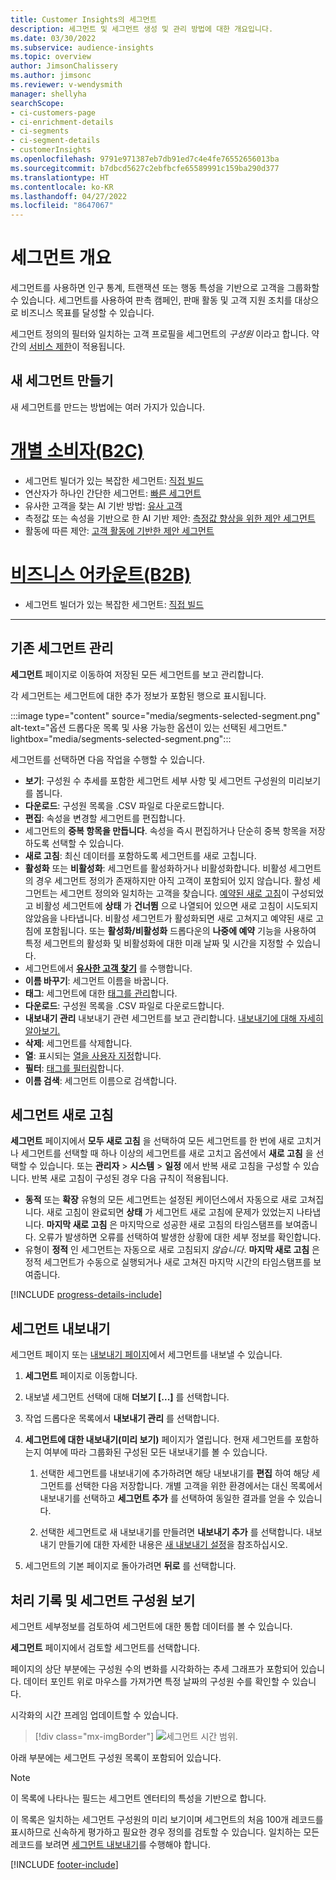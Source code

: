 ```yaml
---
title: Customer Insights의 세그먼트
description: 세그먼트 및 세그먼트 생성 및 관리 방법에 대한 개요입니다.
ms.date: 03/30/2022
ms.subservice: audience-insights
ms.topic: overview
author: JimsonChalissery
ms.author: jimsonc
ms.reviewer: v-wendysmith
manager: shellyha
searchScope:
- ci-customers-page
- ci-enrichment-details
- ci-segments
- ci-segment-details
- customerInsights
ms.openlocfilehash: 9791e971387eb7db91ed7c4e4fe76552656013ba
ms.sourcegitcommit: b7dbcd5627c2ebfbcfe65589991c159ba290d377
ms.translationtype: HT
ms.contentlocale: ko-KR
ms.lasthandoff: 04/27/2022
ms.locfileid: "8647067"
---
```

# <a name="segments-overview"></a>세그먼트 개요

세그먼트를 사용하면 인구 통계, 트랜잭션 또는 행동 특성을 기반으로 고객을 그룹화할 수 있습니다. 세그먼트를 사용하여 판촉 캠페인, 판매 활동 및 고객 지원 조치를 대상으로 비즈니스 목표를 달성할 수 있습니다.

세그먼트 정의의 필터와 일치하는 고객 프로필을 세그먼트의 *구성원* 이라고 합니다. 약간의 [서비스 제한](/dynamics365/customer-insights/service-limits)이 적용됩니다.

## <a name="create-a-new-segment"></a>새 세그먼트 만들기

새 세그먼트를 만드는 방법에는 여러 가지가 있습니다. 

# <a name="individual-consumers-b-to-c"></a>[개별 소비자(B2C)](#tab/b2c)

- 세그먼트 빌더가 있는 복잡한 세그먼트: [직접 빌드](segment-builder.md#create-a-new-segment) 
- 연산자가 하나인 간단한 세그먼트: [빠른 세그먼트](segment-builder.md#quick-segments) 
- 유사한 고객을 찾는 AI 기반 방법: [유사 고객](find-similar-customer-segments.md) 
- 측정값 또는 속성을 기반으로 한 AI 기반 제안: [측정값 향상을 위한 제안 세그먼트](suggested-segments.md) 
- 활동에 따른 제안: [고객 활동에 기반한 제안 세그먼트](suggested-segments-activity.md) 

# <a name="business-accounts-b-to-b"></a>[비즈니스 어카운트(B2B)](#tab/b2b)

- 세그먼트 빌더가 있는 복잡한 세그먼트: [직접 빌드](segment-builder.md#create-a-new-segment)

---

## <a name="manage-existing-segments"></a>기존 세그먼트 관리

**세그먼트** 페이지로 이동하여 저장된 모든 세그먼트를 보고 관리합니다.

각 세그먼트는 세그먼트에 대한 추가 정보가 포함된 행으로 표시됩니다.

:::image type="content" source="media/segments-selected-segment.png" alt-text="옵션 드롭다운 목록 및 사용 가능한 옵션이 있는 선택된 세그먼트." lightbox="media/segments-selected-segment.png":::

세그먼트를 선택하면 다음 작업을 수행할 수 있습니다.

- **보기**: 구성원 수 추세를 포함한 세그먼트 세부 사항 및 세그먼트 구성원의 미리보기를 봅니다.
- **다운로드**: 구성원 목록을 .CSV 파일로 다운로드합니다.
- **편집**: 속성을 변경할 세그먼트를 편집합니다.
- 세그먼트의 **중복 항목을 만듭니다**. 속성을 즉시 편집하거나 단순히 중복 항목을 저장하도록 선택할 수 있습니다.
- **새로 고침**: 최신 데이터를 포함하도록 세그먼트를 새로 고칩니다.
- **활성화** 또는 **비활성화**: 세그먼트를 활성화하거나 비활성화합니다. 비활성 세그먼트의 경우 세그먼트 정의가 존재하지만 아직 고객이 포함되어 있지 않습니다. 활성 세그먼트는 세그먼트 정의와 일치하는 고객을 찾습니다. [예약된 새로 고침](system.md#schedule-tab)이 구성되었고 비활성 세그먼트에 **상태** 가 **건너뜀** 으로 나열되어 있으면 새로 고침이 시도되지 않았음을 나타냅니다. 비활성 세그먼트가 활성화되면 새로 고쳐지고 예약된 새로 고침에 포함됩니다.
  또는 **활성화/비활성화** 드롭다운의 **나중에 예약** 기능을 사용하여 특정 세그먼트의 활성화 및 비활성화에 대한 미래 날짜 및 시간을 지정할 수 있습니다.
- 세그먼트에서 **[유사한 고객 찾기](find-similar-customer-segments.md)** 를 수행합니다.
- **이름 바꾸기**: 세그먼트 이름을 바꿉니다.
- **태그**: 세그먼트에 대한 [태그를 관리](work-with-tags-columns.md#manage-tags)합니다.
- **다운로드**: 구성원 목록을 .CSV 파일로 다운로드합니다.
- **내보내기 관리** 내보내기 관련 세그먼트를 보고 관리합니다. [내보내기에 대해 자세히 알아보기.](export-destinations.md)
- **삭제**: 세그먼트를 삭제합니다.
- **열**: 표시되는 [열을 사용자 지정](work-with-tags-columns.md#customize-columns)합니다.
- **필터**: [태그를 필터링](work-with-tags-columns.md#filter-on-tags)합니다.
- **이름 검색**: 세그먼트 이름으로 검색합니다.

## <a name="refresh-segments"></a>세그먼트 새로 고침

**세그먼트** 페이지에서 **모두 새로 고침** 을 선택하여 모든 세그먼트를 한 번에 새로 고치거나 세그먼트를 선택할 때 하나 이상의 세그먼트를 새로 고치고 옵션에서 **새로 고침** 을 선택할 수 있습니다. 또는 **관리자** > **시스템** > **일정** 에서 반복 새로 고침을 구성할 수 있습니다. 반복 새로 고침이 구성된 경우 다음 규칙이 적용됩니다.
- **동적** 또는 **확장** 유형의 모든 세그먼트는 설정된 케이던스에서 자동으로 새로 고쳐집니다. 새로 고침이 완료되면 **상태** 가 세그먼트 새로 고침에 문제가 있었는지 나타냅니다. **마지막 새로 고침** 은 마지막으로 성공한 새로 고침의 타임스탬프를 보여줍니다. 오류가 발생하면 오류를 선택하여 발생한 상황에 대한 세부 정보를 확인합니다.
- 유형이 **정적** 인 세그먼트는 자동으로 새로 고침되지 *않습니다*. **마지막 새로 고침** 은 정적 세그먼트가 수동으로 실행되거나 새로 고쳐진 마지막 시간의 타임스탬프를 보여줍니다.

[!INCLUDE [progress-details-include](includes/progress-details-pane.md)]

## <a name="export-segments"></a>세그먼트 내보내기

세그먼트 페이지 또는 [내보내기 페이지](export-destinations.md)에서 세그먼트를 내보낼 수 있습니다. 

1. **세그먼트** 페이지로 이동합니다.

1. 내보낼 세그먼트 선택에 대해 **더보기 [...]** 를 선택합니다.

1. 작업 드롭다운 목록에서 **내보내기 관리** 를 선택합니다.

1. **세그먼트에 대한 내보내기(미리 보기)** 페이지가 열립니다. 현재 세그먼트를 포함하는지 여부에 따라 그룹화된 구성된 모든 내보내기를 볼 수 있습니다.

   1. 선택한 세그먼트를 내보내기에 추가하려면 해당 내보내기를 **편집** 하여 해당 세그먼트를 선택한 다음 저장합니다. 개별 고객을 위한 환경에서는 대신 목록에서 내보내기를 선택하고 **세그먼트 추가** 를 선택하여 동일한 결과를 얻을 수 있습니다.

   1. 선택한 세그먼트로 새 내보내기를 만들려면 **내보내기 추가** 를 선택합니다. 내보내기 만들기에 대한 자세한 내용은 [새 내보내기 설정](export-destinations.md#set-up-a-new-export)을 참조하십시오.

1. 세그먼트의 기본 페이지로 돌아가려면 **뒤로** 를 선택합니다.

## <a name="view-processing-history-and-segment-members"></a>처리 기록 및 세그먼트 구성원 보기

세그먼트 세부정보를 검토하여 세그먼트에 대한 통합 데이터를 볼 수 있습니다.

**세그먼트** 페이지에서 검토할 세그먼트를 선택합니다.

페이지의 상단 부분에는 구성원 수의 변화를 시각화하는 추세 그래프가 포함되어 있습니다. 데이터 포인트 위로 마우스를 가져가면 특정 날짜의 구성원 수를 확인할 수 있습니다.

시각화의 시간 프레임 업데이트할 수 있습니다.

> [!div class="mx-imgBorder"]
> ![세그먼트 시간 범위.](media/segment-time-range.png "세그먼트 시간 범위")

아래 부분에는 세그먼트 구성원 목록이 포함되어 있습니다.

> [!NOTE]
> 이 목록에 나타나는 필드는 세그먼트 엔터티의 특성을 기반으로 합니다.
>
>이 목록은 일치하는 세그먼트 구성원의 미리 보기이며 세그먼트의 처음 100개 레코드를 표시하므로 신속하게 평가하고 필요한 경우 정의를 검토할 수 있습니다. 일치하는 모든 레코드를 보려면 [세그먼트 내보내기](export-destinations.md)를 수행해야 합니다.


[!INCLUDE [footer-include](includes/footer-banner.md)]
